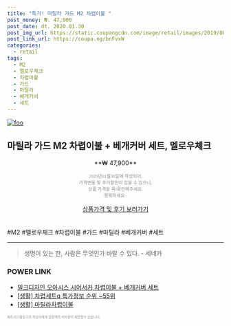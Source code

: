 ```yaml
--- 
title: "특가! 마틸라 가드 M2 차렵이불 " 
post_money: ₩. 47,900 
post_date: dt. 2020.01.30 
post_img_url: https://static.coupangcdn.com/image/retail/images/2019/08/26/11/3/36a32459-bcb2-4ff5-aa98-c5acbe5c8581.jpg 
post_link_url: https://coupa.ng/bnFvxW 
categories: 
  - retail 
tags: 
  - M2 
  - 멜로우체크 
  - 차렵이불 
  - 가드 
  - 마틸라 
  - 베개커버 
  - 세트 
--- 
```

[![foo](https://static.coupangcdn.com/image/retail/images/2019/08/26/11/3/36a32459-bcb2-4ff5-aa98-c5acbe5c8581.jpg)](https://coupa.ng/bnFvxW) 

## 마틸라 가드 M2 차렵이불 + 베개커버 세트, 멜로우체크 
<p style="text-align: center;">**₩ 47,900**</p> 
<p style="text-align: center;"><span style="color: #898c8f; font-family: Georgia,Times,serif; font-size: 0.75em;">2020년01월30일에 작성되어, <br>가격변동 및 추가할인이 있을 수 있으니,<br> 상품 가격을 꼭!확인해주세요.<br>행복하세요~</span> 
</p>	 
<div markdown="0" style="text-align: center;"><a href="https://coupa.ng/bnFvxW" class="btn btn--success">상품가격 및 후기 보러가기</a></div> 
<br><br> 
  #M2 #멜로우체크 #차렵이불 #가드 #마틸라 #베개커버 #세트 
<hr> 

> 생명이 있는 한, 사람은 무엇인가 바랄 수 있다. - 세네카 


### POWER LINK

* <a href="https://blog.naver.com/an0733/221784502532" target="_blank">밀크디자인 오아시스 시어서커 차렵이불 + 베개커버 세트</a>
* <a href="https://blog.naver.com/sakai111/221777206130" target="_blank"> [생활] 차렵세트q 특가정보 순위 ~55위</a>
* <a href="https://blog.naver.com/sakai111/221782728933" target="_blank"> [생활] 마틸라차렵이불 </a>

<span style="color: #898c8f; font-family: Georgia,Times,serif; font-size: 0.55em;">파트너스활동으로 작성자에게 일정액의 커미션이 제공될수 있습니다.</span> 
